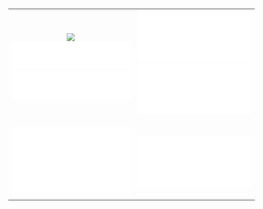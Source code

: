<table>
  <tr>
    <td>
      <div align="center">
        <picture>
        <source
          srcset="https://github-readme-stats-blue-gamma.vercel.app/api?username=baitianyu-kun&count_private=true&show_icons=true&rank_icon=github&theme=github_dark"
          media="(prefers-color-scheme: dark)"
        />
        <source
          srcset="https://github-readme-stats-blue-gamma.vercel.app/api?username=baitianyu-kun&count_private=true&show_icons=true&rank_icon=github"
          media="(prefers-color-scheme: light), (prefers-color-scheme: no-preference)"
        />
        <img src="https://github-readme-stats-blue-gamma.vercel.app/api?username=baitianyu-kun&count_private=true&show_icons=true&rank_icon=github" />
      </picture>
      </div>
      <div>
        <img src="/metrics.plugin.languages.svg">
      </div>
      <div>
        <img src="/metrics.plugin.languages.recent.svg">
      </div>
    </td>
    <td>
      <div>
        <img src="/metrics.plugin.isocalendar.svg" alt="isocalendar.halfyear">
      </div>
      <div align="center">
       <img src="github-metrics/achievements.compact.svg">
      </div>
      <div>&nbsp;</div>
    </td>
  </tr>
  <tr>
    <td>
      <div align="center">
        <img src="github-metrics/habits.charts.svg" alt="isocalendar.halfyear">
      </div>
    </td>
    <td>
      <div>
        <img src="github-metrics/followup.indepth.svg" alt="isocalendar.halfyear">
      </div>
    </td>
  </tr>
</table>

<!--<tr>
    <td colspan="2">
      <img align="center" width="10%" src="https://komarev.com/ghpvc/?username=baitianyu-kun">
    </td>
  </tr>-->

<!--<div>
        <img src="/metrics.plugin.languages.svg">
      </div>
      <div>
        <img src="/metrics.plugin.languages.recent.svg">
      </div>-->
<!--<img align="center" width="120%" src="https://repobeats.axiom.co/api/embed/54fada9beef0afb2f6ff9c93b59fa9387f8edbd9.svg">-->
<!--[<img align="left"  width="400" src="/metrics.plugin.isocalendar.svg">](#)
[<img align="right"  width="400" src="/metrics.plugin.languages.svg">](#)
[<img align="right"  width="400" src="/metrics.plugin.languages.recent.svg">](#)-->

<!--<table>
  <tr>
    <td>
      <div align="center">
        <img src="/metrics.plugin.isocalendar.svg" alt="isocalendar.halfyear">
      </div>
    </td>
    <td>
      <div>
        <img src="/metrics.plugin.languages.svg">
      </div>
      <div>
        <img src="/metrics.plugin.languages.recent.svg">
      </div>
    </td>
  </tr>
</table>-->


<!--
**baitianyu-kun/baitianyu-kun** is a ✨ _special_ ✨ repository because its `README.md` (this file) appears on your GitHub profile.

Here are some ideas to get you started:

- 🔭 I’m currently working on ...
- 🌱 I’m currently learning ...
- 👯 I’m looking to collaborate on ...
- 🤔 I’m looking for help with ...
- 💬 Ask me about ...
- 📫 How to reach me: ...
- 😄 Pronouns: ...
- ⚡ Fun fact: ...

-->
